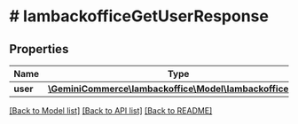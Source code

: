 # # IambackofficeGetUserResponse


## Properties


Name | Type | Description | Notes
------------ | ------------- | ------------- | -------------
**user**| [**\GeminiCommerce\Iambackoffice\Model\IambackofficeUser**](IambackofficeUser.md) |   | [optional]


[[Back to Model list]](../../README.md#models) [[Back to API list]](../../README.md#endpoints) [[Back to README]](../../README.md)